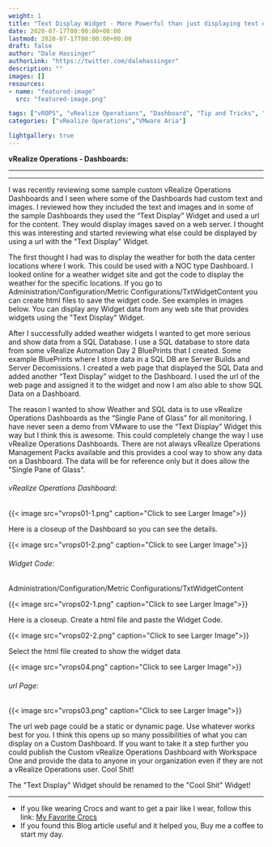 ```yaml
---
weight: 1
title: "Text Display Widget - More Powerful than just displaying text on a Dashboard..."
date: 2020-07-17T00:00:00+00:00
lastmod: 2020-07-17T00:00:00+00:00
draft: false
author: "Dale Hassinger"
authorLink: "https://twitter.com/dalehassinger"
description: ""
images: []
resources:
- name: "featured-image"
  src: "featured-image.png"

tags: ["vROPS", "vRealize Operations", "Dashboard", "Tip and Tricks", "VMware Aria"]
categories: ["vRealize Operations","VMware Aria"]

lightgallery: true
---
```


**vRealize Operations - Dashboards:**

---

<!--more-->

---

I was recently reviewing some sample custom vRealize Operations Dashboards and I seen where some of the Dashboards had custom text and images.  I reviewed how they included the text and images and in some of the sample Dashboards they used the “Text Display” Widget and used a url for the content. They would display images saved on a web server. I thought this was interesting and started reviewing what else could be displayed by using a url with the "Text Display" Widget.

The first thought I had was to display the weather for both the data center locations where I work.  This could be used with a NOC type Dashboard.  I looked online for a weather widget site and got the code to display the weather for the specific locations. If you go to Administration/Configuration/Metric Configurations/TxtWidgetContent you can create html files to save the widget code. See examples in images below. You can display any Widget data from any web site that provides widgets using the "Text Display" Widget.

After I successfully added weather widgets I wanted to get more serious and show data from a SQL Database. I use a SQL database to store data from some vRealize Automation Day 2 BluePrints that I created. Some example BluePrints where I store data in a SQL DB are Server Builds and Server Decomissions. I created a web page that displayed the SQL Data and added another “Text Display” widget to the Dashboard.  I used the url of the web page and assigned it to the widget and now I am also able to show SQL Data on a Dashboard.

The reason I wanted to show Weather and SQL data is to use vRealize Operations Dashboards as the “Single Pane of Glass” for all monitoring. I have never seen a demo from VMware to use the “Text Display” Widget this way but I think this is awesome. This could completely change the way I use vRealize Operations Dashboards. There are not always vRealize Operations Management Packs available and this provides a cool way to show any data on a Dashboard.  The data will be for reference only but it does allow the "Single Pane of Glass".


###### vRealize Operations Dashboard:

{{< image src="vrops01-1.png" caption="Click to see Larger Image">}}  

Here is a closeup of the Dashboard so you can see the details.

{{< image src="vrops01-2.png" caption="Click to see Larger Image">}}  

###### Widget Code:

Administration/Configuration/Metric Configurations/TxtWidgetContent

{{< image src="vrops02-1.png" caption="Click to see Larger Image">}}  

Here is a closeup. Create a html file and paste the Widget Code.

{{< image src="vrops02-2.png" caption="Click to see Larger Image">}}  

Select the html file created to show the widget data

{{< image src="vrops04.png" caption="Click to see Larger Image">}}  

###### url Page:

{{< image src="vrops03.png" caption="Click to see Larger Image">}}  

The url web page could be a static or dynamic page. Use whatever works best for you.  I think this opens up so many possibilities of what you can display on a Custom Dashboard. If you want to take it a step further you could publish the Custom vRealize Operations Dashboard with Workspace One and provide the data to anyone in your organization even if they are not a vRealize Operations user.  Cool Shit!

The "Text Display" Widget should be renamed to the "Cool Shit" Widget!

---

* If you like wearing Crocs and want to get a pair like I wear, follow this link:
<a target="_blank" href="https://www.amazon.com/dp/B001V7Z27W?psc=1&amp;ref=ppx_yo2ov_dt_b_product_details&_encoding=UTF8&tag=vcrocs-20&linkCode=ur2&linkId=fa4c787c9ab59a9b8a54b48c402b8517&camp=1789&creative=9325">My Favorite Crocs</a>  
* If you found this Blog article useful and it helped you, Buy me a coffee to start my day.  

<center>
<script type="text/javascript" src="https://cdnjs.buymeacoffee.com/1.0.0/button.prod.min.js" data-name="bmc-button" data-slug="dalehassinger" data-color="#FFDD00" data-emoji=""  data-font="Cookie" data-text="Buy me a coffee" data-outline-color="#000000" data-font-color="#000000" data-coffee-color="#ffffff" ></script>
</center>
